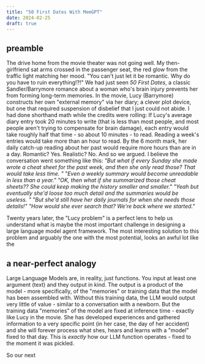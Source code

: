 ```yaml
---
title: "50 First Dates With MemGPT"
date: 2024-02-25
draft: true
---
```

## preamble
The drive home from the movie theater was not going well. My then-girlfriend sat arms crossed in the passenger seat, the red glow from the traffic light matching her mood. "You can't just let it be romantic. Why do you have to ruin everything!?!" We had just seen _50 First Dates_, a classic Sandler/Barrymore romance about a woman who's brain injury prevents her from forming long-term memories. In the movie, Lucy (Barrymore) constructs her own "external memory" via her diary; a clever plot device, but one that required suspension of disbelief that I just could not abide. I had done shorthand math while the credits were rolling: If Lucy's average diary entry took 20 minutes to write (that is less than most people, and most people aren't trying to compensate for brain damage), each entry would take roughly half that time - so about 10 minutes - to read. Reading a week's entries would take more than an hour to read. By the 6 month mark, her daily catch-up reading about her past would require more hours than are in a day. Romantic? Yes. Realistic? No. And so we argued. I believe the conversation went something like this: 
_"But what if every Sunday she made wrote a cheat sheet for the past week, and then she only read those? That would take less time. " 
"Even a weekly summary would become unreadable in less than a year." 
"OK, then what if she summarized those cheat sheets?? She could keep making the history smaller and smaller." 
"Yeah but eventually she'd loose too much detail and the summaries would be useless. "
"But she'd still have her daily journals for when she needs those details!" 
"How would she ever search that? We're back where we started."_

Twenty years later, the "Lucy problem" is a perfect lens to help us understand what is maybe the most important challenge in designing a large language model agent framework. The most interesting solution to this problem and arguably the one with the most potential, looks an awful lot like the 


## a near-perfect analogy
Large Language Models are, in reality, just functions. You input at least one argument (text) and they output in kind. The output is a product of the model - more specifically, of the "memories" or training data that the model has been assembled with. Without this training data, the LLM would output very little of value - similar to a conversation with a newborn. 
But the training data "memories" of the model are fixed at inference time - exactly like Lucy in the movie. She has developed experiences and gathered information to a very specific point (in her case, the day of her accident) and she will forever process what shes, hears and learns with a "model" fixed to that day. This is _exactly_ how our LLM function operates - fixed to the moment it was pickled. 

So our next 
<!--stackedit_data:
eyJoaXN0b3J5IjpbLTIxMTg4OTY2MDIsLTE4NzcwNjM3OTEsMj
E3MjY1MCwtMjA1MzE3NTU1NywtMjAzMzcyNzE2NSwtMTMyNzIz
Mjc2NSwtNjU3MDY5NDMxLDk0NjY4Mjg3NywxNzA5MDExNTYyLD
EyMTkyNTE2NDMsLTE5NDcxMjU0OTgsMTIyMTQ1Nzc5OCwtMjU1
NTUyNTE2LDE4OTE5MjA0MTUsMTQ4MTkxNTcxNiwxMDI1OTU1Nz
I5LDExNTk1Mzk5ODIsLTI1ODcxNDE2Myw5ODA3ODg3NDEsLTE0
MzA1MTQ4MV19
-->